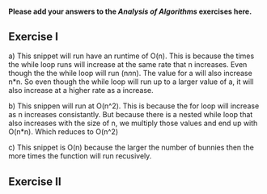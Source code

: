 #### Please add your answers to the ***Analysis of  Algorithms*** exercises here.

## Exercise I

a)	This snippet will run have an runtime of O(n). This is because the times the while loop runs will increase at the same rate that n increases. Even though the the while loop will run (n*n*n). The value for a will also increase n*n. So even though the while loop will run up to a larger value of a, it will also increase at a higher rate as a increase. 


b)	This snippen will run at O(n^2). This is because the for loop will increase as n increases consistantly. But because there is a nested while loop that also increases with the size of n, we multiply those values and end up with O(n*n). Which reduces to O(n^2)


c) This snippet is O(n) because the larger the number of bunnies then the more times the function will run recusively. 	

## Exercise II


